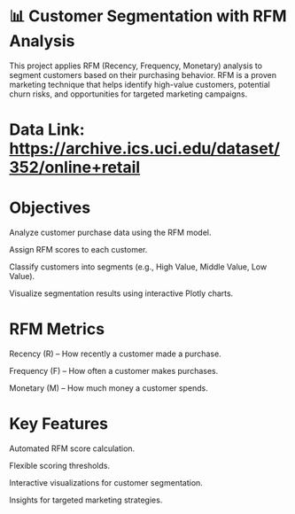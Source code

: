 # 📊 Customer Segmentation with RFM Analysis
This project applies RFM (Recency, Frequency, Monetary) analysis to segment customers based on their purchasing behavior.
RFM is a proven marketing technique that helps identify high-value customers, potential churn risks, and opportunities for targeted marketing campaigns.

# Data Link: https://archive.ics.uci.edu/dataset/352/online+retail

# Objectives
Analyze customer purchase data using the RFM model.

Assign RFM scores to each customer.

Classify customers into segments (e.g., High Value, Middle Value, Low Value).

Visualize segmentation results using interactive Plotly charts.

# RFM Metrics
Recency (R) – How recently a customer made a purchase.

Frequency (F) – How often a customer makes purchases.

Monetary (M) – How much money a customer spends.

# Key Features
Automated RFM score calculation.

Flexible scoring thresholds.

Interactive visualizations for customer segmentation.

Insights for targeted marketing strategies.



